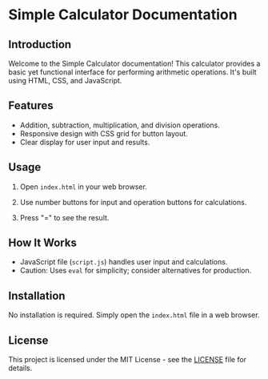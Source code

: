 # Simple Calculator Documentation

## Introduction

Welcome to the Simple Calculator documentation! This calculator provides a basic yet functional interface for performing arithmetic operations. It's built using HTML, CSS, and JavaScript.

## Features

- Addition, subtraction, multiplication, and division operations.
- Responsive design with CSS grid for button layout.
- Clear display for user input and results.

## Usage

1. Open `index.html` in your web browser.

2. Use number buttons for input and operation buttons for calculations.

3. Press "=" to see the result.

## How It Works

- JavaScript file (`script.js`) handles user input and calculations.
- Caution: Uses `eval` for simplicity; consider alternatives for production.

## Installation

No installation is required. Simply open the `index.html` file in a web browser.

## License

This project is licensed under the MIT License - see the [LICENSE](LICENSE) file for details.

